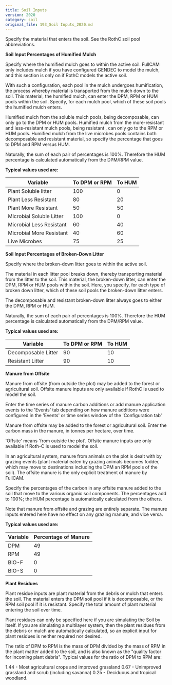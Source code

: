 ```yaml
---
title: Soil Inputs
version: 2020
category: soil
original_file: 193_Soil Inputs_2020.md
---
```


Specify the material that enters the soil. See the
RothC soil pool abbreviations.

**Soil Input Percentages of Humified Mulch**

Specify where the humified mulch goes to within the active soil. FullCAM
only includes mulch if you have configured
GENDEC to
model the mulch, and this section is only on if RothC models the active
soil.

With such a configuration, each pool in the mulch undergoes
humification, the process whereby material is transported from the mulch
down to the soil. This material, the humified mulch, can enter the DPM,
RPM or HUM pools within the soil. Specify, for each mulch pool, which of
these soil pools the humified mulch enters.

Humified mulch from the soluble mulch pools, being decomposable, can
only go to the DPM or HUM pools. Humified mulch from the more-resistant
and less-resistant mulch pools, being resistant , can only go to the RPM
or HUM pools. Humified mulch from the live microbes pools contains both
decomposable and resistant material, so specify the percentage that goes
to DPM and RPM versus HUM.

Naturally, the sum of each pair of percentages is 100%. Therefore the
HUM percentage is calculated automatically from the DPM/RPM value.

**Typical values used are:**

| Variable                 | To DPM or RPM | To HUM |
|--------------------------|---------------|--------|
| Plant Soluble litter     | 100           | 0      |
| Plant Less Resistant     | 80            | 20     |
| Plant More Resistant     | 50            | 50     |
| Microbial Soluble Litter | 100           | 0      |
| Microbial Less Resistant | 60            | 40     |
| Microbial More Resistant | 40            | 60     |
| Live Microbes            | 75            | 25     |

**Soil Input Percentages of Broken-Down Litter**

Specify where the broken-down litter goes to within the active soil.

The material in each litter pool breaks down, thereby transporting
material from the litter to the soil. This material, the broken-down
litter, can enter the DPM, RPM or HUM pools within the soil. Here, you
specify, for each type of broken down litter, which of these soil pools
the broken-down litter enters.

The decomposable and resistant broken-down litter always goes to either
the DPM, RPM or HUM.

Naturally, the sum of each pair of percentages is 100%. Therefore the
HUM percentage is calculated automatically from the DPM/RPM value.

**Typical values used are:**

| Variable            | To DPM or RPM | To HUM |
|---------------------|---------------|--------|
| Decomposable Litter | 90            | 10     |
| Resistant Litter    | 90            | 10     |

**Manure from Offsite**

Manure from offsite (from outside the plot) may be added to the forest
or agricultural soil. Offsite manure inputs are only available if RothC
is used to model the soil.

Enter the time series of manure carbon additions or add manure
application events to the 'Events' tab depending on how manure additions
were configured in the 'Events' or time series window of the
'Configuration tab'

Manure from offsite may be added to the forest or agricultural soil.
Enter the carbon mass in the manure, in tonnes per hectare, over time.

'Offsite' means 'from outside the plot'. Offsite manure inputs are only
available if Roth-C is used to model the soil.

In an agricultural system, manure from animals on the plot is dealt with
by grazing events (plant material eaten by grazing animals becomes
fodder, which may move to destinations including the DPM an RPM pools of
the soil). The offsite manure is the only explicit treatment of manure
by FullCAM.

Specify the percentages of the carbon in any offsite manure added to the
soil that move to the various organic soil components. The percentages
add to 100%; the HUM percentage is automatically calculated from the
others.

Note that manure from offsite and grazing are entirely separate. The
manure inputs entered here have no effect on any grazing manure, and
vice versa.

**Typical values used are:**

| Variable           | Percentage of Manure |
|--------------------|----------------------|
| DPM                | 49                   |
| RPM                | 49                   |
| BIO-F              | 0                    |
| BIO-S              | 0                    |

**Plant Residues**

Plant residue inputs are plant material from the debris or mulch that
enters the soil. The material enters the DPM soil pool if it is
decomposable, or the RPM soil pool if it is resistant. Specify the total
amount of plant material entering the soil over time.

Plant residues can only be specified here if you are simulating the
Soil by itself. If you are simulating a multilayer
system, then the plant residues from the debris or mulch are
automatically calculated, so an explicit input for plant residues is
neither required nor desired.

The ratio of DPM to RPM is the mass of DPM divided by the mass of RPM in
the plant matter added to the soil, and is also known as the "quality
factor for incoming plant debris". Typical values for the ratio of DPM
to RPM are:

1.44 - Most agricultural crops and improved grassland
0.67 - Unimproved grassland and scrub (including savanna)
0.25 - Deciduous and tropical woodland.

